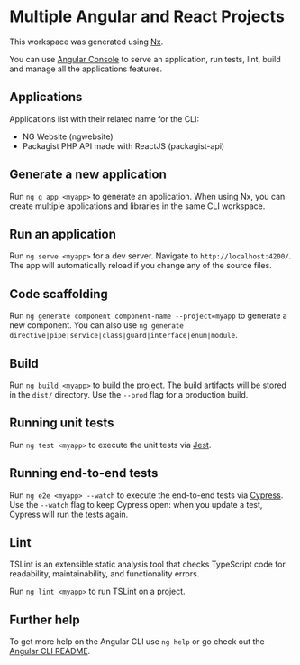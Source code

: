 # Multiple Angular and React Projects

This workspace was generated using <a href="https://nx.dev" target="_blank" rel="noopener noreferrer">Nx</a>.

You can use <a href="https://angularconsole.com/" target="_blank" rel="noopener noreferrer">Angular Console</a> to serve an application, run tests, lint, build and manage all the applications features.

## Applications

Applications list with their related name for the CLI:

- NG Website (ngwebsite)
- Packagist PHP API made with ReactJS (packagist-api)

## Generate a new application

Run `ng g app <myapp>` to generate an application. When using Nx, you can create multiple applications and libraries in the same CLI workspace.

## Run an application

Run `ng serve <myapp>` for a dev server. Navigate to `http://localhost:4200/`. The app will automatically reload if you change any of the source files.

## Code scaffolding

Run `ng generate component component-name --project=myapp` to generate a new component. You can also use `ng generate directive|pipe|service|class|guard|interface|enum|module`.

## Build

Run `ng build <myapp>` to build the project. The build artifacts will be stored in the `dist/` directory. Use the `--prod` flag for a production build.

## Running unit tests

Run `ng test <myapp>` to execute the unit tests via [Jest](https://karma-runner.github.io).

## Running end-to-end tests

Run `ng e2e <myapp> --watch` to execute the end-to-end tests via [Cypress](http://www.protractortest.org/).
Use the `--watch` flag to keep Cypress open: when you update a test, Cypress will run the tests again.

## Lint

TSLint is an extensible static analysis tool that checks TypeScript code for readability, maintainability, and functionality errors. 

Run `ng lint <myapp>` to run TSLint on a project.

## Further help

To get more help on the Angular CLI use `ng help` or go check out the [Angular CLI README](https://github.com/angular/angular-cli/blob/master/README.md).
